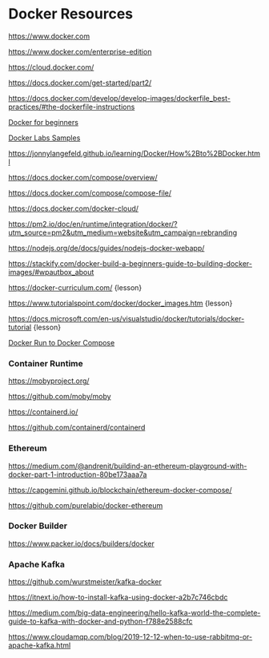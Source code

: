# Docker Resources

https://www.docker.com

https://www.docker.com/enterprise-edition

https://cloud.docker.com/

https://docs.docker.com/get-started/part2/

https://docs.docker.com/develop/develop-images/dockerfile_best-practices/#the-dockerfile-instructions

[Docker for beginners](https://github.com/docker/labs/tree/master/beginner/)

[Docker Labs Samples](https://docs.docker.com/samples/)

https://jonnylangefeld.github.io/learning/Docker/How%2Bto%2BDocker.html

https://docs.docker.com/compose/overview/

https://docs.docker.com/compose/compose-file/

https://docs.docker.com/docker-cloud/

https://pm2.io/doc/en/runtime/integration/docker/?utm_source=pm2&utm_medium=website&utm_campaign=rebranding

https://nodejs.org/de/docs/guides/nodejs-docker-webapp/

https://stackify.com/docker-build-a-beginners-guide-to-building-docker-images/#wpautbox_about

https://docker-curriculum.com/ {lesson}

https://www.tutorialspoint.com/docker/docker_images.htm {lesson}

https://docs.microsoft.com/en-us/visualstudio/docker/tutorials/docker-tutorial {lesson}

[Docker Run to Docker Compose](https://www.composerize.com/)

### Container Runtime

https://mobyproject.org/

https://github.com/moby/moby

https://containerd.io/

https://github.com/containerd/containerd

### Ethereum

https://medium.com/@andrenit/buildind-an-ethereum-playground-with-docker-part-1-introduction-80be173aaa7a

https://capgemini.github.io/blockchain/ethereum-docker-compose/

https://github.com/purelabio/docker-ethereum

### Docker Builder

https://www.packer.io/docs/builders/docker

### Apache Kafka

https://github.com/wurstmeister/kafka-docker

https://itnext.io/how-to-install-kafka-using-docker-a2b7c746cbdc

https://medium.com/big-data-engineering/hello-kafka-world-the-complete-guide-to-kafka-with-docker-and-python-f788e2588cfc

https://www.cloudamqp.com/blog/2019-12-12-when-to-use-rabbitmq-or-apache-kafka.html